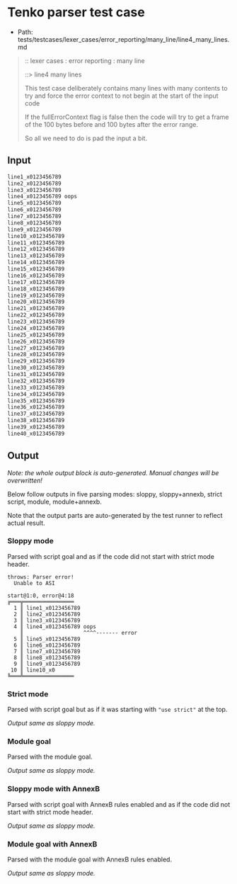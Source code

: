 # Tenko parser test case

- Path: tests/testcases/lexer_cases/error_reporting/many_line/line4_many_lines.md

> :: lexer cases : error reporting : many line
>
> ::> line4 many lines
>
> This test case deliberately contains many lines with many contents to try and force the error context to not begin at the start of the input code
>
> 
>
> If the fullErrorContext flag is false then the code will try to get a frame of the 100 bytes before and 100 bytes after the error range.
>
> 
>
> So all we need to do is pad the input a bit.

## Input

`````js
line1_x0123456789
line2_x0123456789
line3_x0123456789
line4_x0123456789 oops
line5_x0123456789
line6_x0123456789
line7_x0123456789
line8_x0123456789
line9_x0123456789
line10_x0123456789
line11_x0123456789
line12_x0123456789
line13_x0123456789
line14_x0123456789
line15_x0123456789
line16_x0123456789
line17_x0123456789
line18_x0123456789
line19_x0123456789
line20_x0123456789
line21_x0123456789
line22_x0123456789
line23_x0123456789
line24_x0123456789
line25_x0123456789
line26_x0123456789
line27_x0123456789
line28_x0123456789
line29_x0123456789
line30_x0123456789
line31_x0123456789
line32_x0123456789
line33_x0123456789
line34_x0123456789
line35_x0123456789
line36_x0123456789
line37_x0123456789
line38_x0123456789
line39_x0123456789
line40_x0123456789
`````

## Output

_Note: the whole output block is auto-generated. Manual changes will be overwritten!_

Below follow outputs in five parsing modes: sloppy, sloppy+annexb, strict script, module, module+annexb.

Note that the output parts are auto-generated by the test runner to reflect actual result.

### Sloppy mode

Parsed with script goal and as if the code did not start with strict mode header.

`````
throws: Parser error!
  Unable to ASI

start@1:0, error@4:18
╔═══╦════════════════
  1 ║ line1_x0123456789
  2 ║ line2_x0123456789
  3 ║ line3_x0123456789
  4 ║ line4_x0123456789 oops
    ║                   ^^^^------- error
  5 ║ line5_x0123456789
  6 ║ line6_x0123456789
  7 ║ line7_x0123456789
  8 ║ line8_x0123456789
  9 ║ line9_x0123456789
 10 ║ line10_x0
╚═══╩════════════════

`````

### Strict mode

Parsed with script goal but as if it was starting with `"use strict"` at the top.

_Output same as sloppy mode._

### Module goal

Parsed with the module goal.

_Output same as sloppy mode._

### Sloppy mode with AnnexB

Parsed with script goal with AnnexB rules enabled and as if the code did not start with strict mode header.

_Output same as sloppy mode._

### Module goal with AnnexB

Parsed with the module goal with AnnexB rules enabled.

_Output same as sloppy mode._
